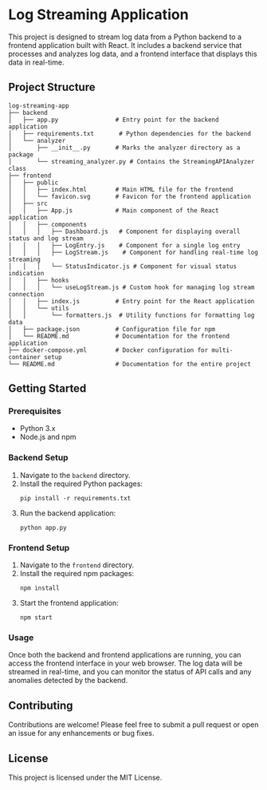 # Log Streaming Application

This project is designed to stream log data from a Python backend to a frontend application built with React. It includes a backend service that processes and analyzes log data, and a frontend interface that displays this data in real-time.

## Project Structure

```
log-streaming-app
├── backend
│   ├── app.py                # Entry point for the backend application
│   ├── requirements.txt       # Python dependencies for the backend
│   └── analyzer
│       ├── __init__.py       # Marks the analyzer directory as a package
│       └── streaming_analyzer.py # Contains the StreamingAPIAnalyzer class
├── frontend
│   ├── public
│   │   ├── index.html        # Main HTML file for the frontend
│   │   └── favicon.svg       # Favicon for the frontend application
│   ├── src
│   │   ├── App.js            # Main component of the React application
│   │   ├── components
│   │   │   ├── Dashboard.js   # Component for displaying overall status and log stream
│   │   │   ├── LogEntry.js    # Component for a single log entry
│   │   │   ├── LogStream.js    # Component for handling real-time log streaming
│   │   │   └── StatusIndicator.js # Component for visual status indication
│   │   ├── hooks
│   │   │   └── useLogStream.js # Custom hook for managing log stream connection
│   │   ├── index.js          # Entry point for the React application
│   │   └── utils
│   │       └── formatters.js  # Utility functions for formatting log data
│   ├── package.json          # Configuration file for npm
│   └── README.md             # Documentation for the frontend application
├── docker-compose.yml        # Docker configuration for multi-container setup
└── README.md                 # Documentation for the entire project
```

## Getting Started

### Prerequisites

- Python 3.x
- Node.js and npm

### Backend Setup

1. Navigate to the `backend` directory.
2. Install the required Python packages:
   ```
   pip install -r requirements.txt
   ```
3. Run the backend application:
   ```
   python app.py
   ```

### Frontend Setup

1. Navigate to the `frontend` directory.
2. Install the required npm packages:
   ```
   npm install
   ```
3. Start the frontend application:
   ```
   npm start
   ```

### Usage

Once both the backend and frontend applications are running, you can access the frontend interface in your web browser. The log data will be streamed in real-time, and you can monitor the status of API calls and any anomalies detected by the backend.

## Contributing

Contributions are welcome! Please feel free to submit a pull request or open an issue for any enhancements or bug fixes.

## License

This project is licensed under the MIT License.